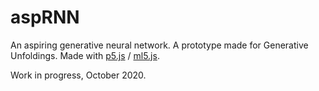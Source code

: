 # aspRNN

An aspiring generative neural network. A prototype made for Generative Unfoldings. Made with [p5.js](https://p5js.org/) / [ml5.js](https://ml5js.org/).

Work in progress, October 2020.
